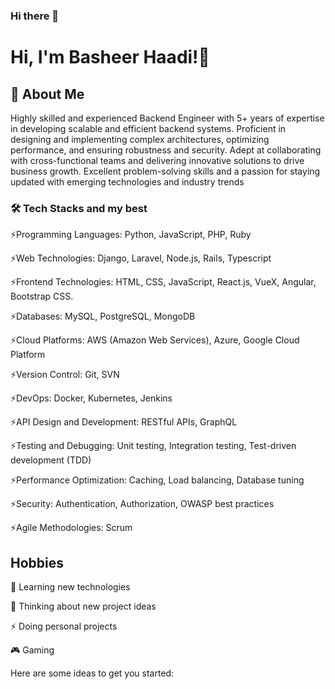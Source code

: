 ### Hi there 👋

# Hi, I'm Basheer Haadi!👋

## 🚀 About Me
Highly skilled and experienced Backend Engineer with 5+ years of expertise in developing scalable and efficient backend systems. Proficient in designing and implementing complex architectures, optimizing performance, and ensuring robustness and security. Adept at collaborating with cross-functional teams and delivering innovative solutions to drive business growth. Excellent problem-solving skills and a passion for staying updated with emerging technologies and industry trends

### 🛠 Tech Stacks and my best
⚡️Programming Languages: Python, JavaScript, PHP, Ruby

⚡️Web Technologies: Django, Laravel, Node.js, Rails, Typescript

⚡️Frontend Technologies: HTML, CSS, JavaScript, React.js, VueX, Angular, Bootstrap CSS.

⚡️Databases: MySQL, PostgreSQL, MongoDB

⚡️Cloud Platforms: AWS (Amazon Web Services), Azure, Google Cloud Platform

⚡️Version Control: Git, SVN

⚡️DevOps: Docker, Kubernetes, Jenkins

⚡️API Design and Development: RESTful APIs, GraphQL

⚡️Testing and Debugging: Unit testing, Integration testing, Test-driven development (TDD)

⚡️Performance Optimization: Caching, Load balancing, Database tuning

⚡️Security: Authentication, Authorization, OWASP best practices

⚡️Agile Methodologies: Scrum

## Hobbies

🧠 Learning new technologies

🤔 Thinking about new project ideas

⚡️ Doing personal projects

🎮 Gaming

Here are some ideas to get you started:

